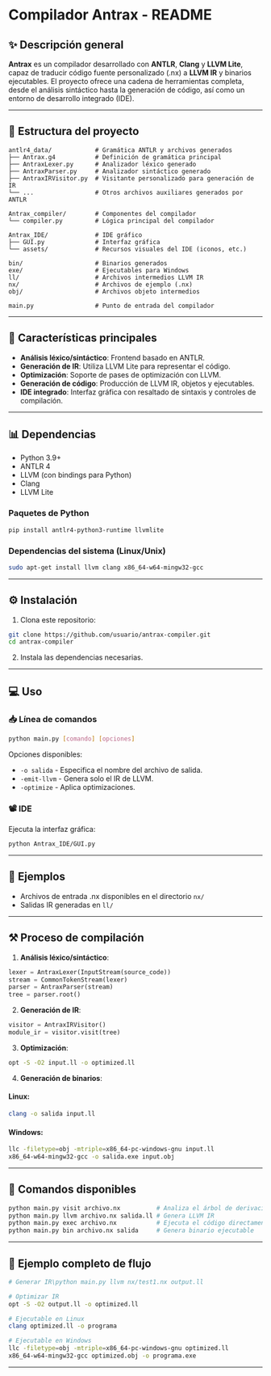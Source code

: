 # Compilador Antrax - README

## ✨ Descripción general

**Antrax** es un compilador desarrollado con **ANTLR**, **Clang** y **LLVM Lite**, capaz de traducir código fuente personalizado (.nx) a **LLVM IR** y binarios ejecutables. El proyecto ofrece una cadena de herramientas completa, desde el análisis sintáctico hasta la generación de código, así como un entorno de desarrollo integrado (IDE).

---

## 📂 Estructura del proyecto

```
antlr4_data/            # Gramática ANTLR y archivos generados
├── Antrax.g4           # Definición de gramática principal
├── AntraxLexer.py      # Analizador léxico generado
├── AntraxParser.py     # Analizador sintáctico generado
├── AntraxIRVisitor.py  # Visitante personalizado para generación de IR
└── ...                 # Otros archivos auxiliares generados por ANTLR

Antrax_compiler/        # Componentes del compilador
└── compiler.py         # Lógica principal del compilador

Antrax_IDE/             # IDE gráfico
├── GUI.py              # Interfaz gráfica
└── assets/             # Recursos visuales del IDE (iconos, etc.)

bin/                    # Binarios generados
exe/                    # Ejecutables para Windows
ll/                     # Archivos intermedios LLVM IR
nx/                     # Archivos de ejemplo (.nx)
obj/                    # Archivos objeto intermedios

main.py                 # Punto de entrada del compilador
```

---

## 🌟 Características principales

* **Análisis léxico/sintáctico**: Frontend basado en ANTLR.
* **Generación de IR**: Utiliza LLVM Lite para representar el código.
* **Optimización**: Soporte de pases de optimización con LLVM.
* **Generación de código**: Producción de LLVM IR, objetos y ejecutables.
* **IDE integrado**: Interfaz gráfica con resaltado de sintaxis y controles de compilación.

---

## 📊 Dependencias

* Python 3.9+
* ANTLR 4
* LLVM (con bindings para Python)
* Clang
* LLVM Lite

### Paquetes de Python

```bash
pip install antlr4-python3-runtime llvmlite
```

### Dependencias del sistema (Linux/Unix)

```bash
sudo apt-get install llvm clang x86_64-w64-mingw32-gcc
```

---

## ⚙️ Instalación

1. Clona este repositorio:

```bash
git clone https://github.com/usuario/antrax-compiler.git
cd antrax-compiler
```

2. Instala las dependencias necesarias.

---

## 💻 Uso

### 📥 Línea de comandos

```bash
python main.py [comando] [opciones]
```

Opciones disponibles:

* `-o salida` - Especifica el nombre del archivo de salida.
* `-emit-llvm` - Genera solo el IR de LLVM.
* `-optimize` - Aplica optimizaciones.

### 📽️ IDE

Ejecuta la interfaz gráfica:

```bash
python Antrax_IDE/GUI.py
```

---

## 📒 Ejemplos

* Archivos de entrada .nx disponibles en el directorio `nx/`
* Salidas IR generadas en `ll/`

---

## ⚒️ Proceso de compilación

1. **Análisis léxico/sintáctico**:

```python
lexer = AntraxLexer(InputStream(source_code))
stream = CommonTokenStream(lexer)
parser = AntraxParser(stream)
tree = parser.root()
```

2. **Generación de IR**:

```python
visitor = AntraxIRVisitor()
module_ir = visitor.visit(tree)
```

3. **Optimización**:

```bash
opt -S -O2 input.ll -o optimized.ll
```

4. **Generación de binarios**:

#### Linux:

```bash
clang -o salida input.ll
```

#### Windows:

```bash
llc -filetype=obj -mtriple=x86_64-pc-windows-gnu input.ll
x86_64-w64-mingw32-gcc -o salida.exe input.obj
```

---

## 🔧 Comandos disponibles

```bash
python main.py visit archivo.nx          # Analiza el árbol de derivación
python main.py llvm archivo.nx salida.ll # Genera LLVM IR
python main.py exec archivo.nx           # Ejecuta el código directamente
python main.py bin archivo.nx salida     # Genera binario ejecutable
```

---

## 🔄 Ejemplo completo de flujo

```bash
# Generar IR\python main.py llvm nx/test1.nx output.ll

# Optimizar IR
opt -S -O2 output.ll -o optimized.ll

# Ejecutable en Linux
clang optimized.ll -o programa

# Ejecutable en Windows
llc -filetype=obj -mtriple=x86_64-pc-windows-gnu optimized.ll
x86_64-w64-mingw32-gcc optimized.obj -o programa.exe
```

---





